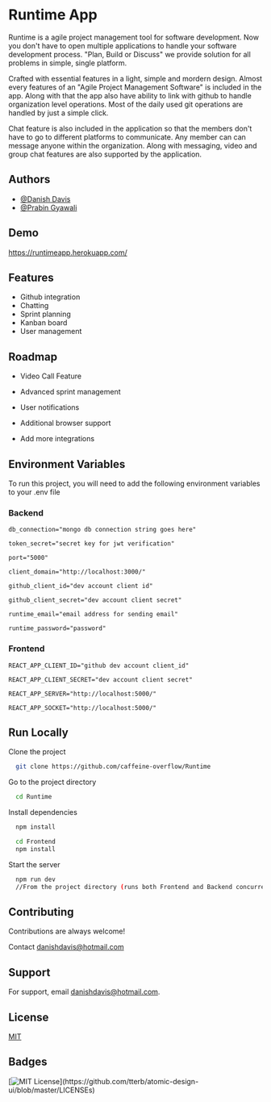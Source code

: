 
# Runtime App

Runtime is a agile project management tool for software development. Now you don't have to open multiple applications to handle your software development process. "Plan, Build or Discuss" we provide solution for all problems in simple, single platform.

Crafted with essential features in a light, simple and mordern design. Almost every features of an "Agile Project Management Software" is included in the app. Along with that the app also have ability to link with github to handle organization level operations. Most of the daily used git operations are handled by just a simple click.

Chat feature is also included in the application so that the members don't have to go to different platforms to communicate. Any member can can message anyone within the organization. Along with messaging, video and group chat features are also supported by the application.

## Authors

- [@Danish Davis](https://github.com/caffeine-overflow)
- [@Prabin Gyawali](https://github.com/Prabin16)



## Demo

https://runtimeapp.herokuapp.com/


## Features

- Github integration
- Chatting
- Sprint planning
- Kanban board
- User management



## Roadmap

- Video Call Feature

- Advanced sprint management

- User notifications

- Additional browser support

- Add more integrations


## Environment Variables

To run this project, you will need to add the following environment variables to your .env file

### Backend


`db_connection="mongo db connection string goes here"`

`token_secret="secret key for jwt verification"`

`port="5000"`

`client_domain="http://localhost:3000/"`

`github_client_id="dev account client id"`

`github_client_secret="dev account client secret"`

`runtime_email="email address for sending email"`

`runtime_password="password"`

### Frontend

`REACT_APP_CLIENT_ID="github dev account client_id"`

`REACT_APP_CLIENT_SECRET="dev account client secret"`

`REACT_APP_SERVER="http://localhost:5000/"`

`REACT_APP_SOCKET="http://localhost:5000/"`
## Run Locally

Clone the project

```bash
  git clone https://github.com/caffeine-overflow/Runtime
```

Go to the project directory

```bash
  cd Runtime
```

Install dependencies

```bash
  npm install
```
```bash
  cd Frontend
  npm install
```



Start the server 

```bash
  npm run dev 
  //From the project directory (runs both Frontend and Backend concurrently)
```


## Contributing

Contributions are always welcome!

Contact danishdavis@hotmail.com

## Support

For support, email danishdavis@hotmail.com.


## License

[MIT](https://choosealicense.com/licenses/mit/)


## Badges

[![MIT License](https://img.shields.io/apm/l/atomic-design-ui.svg?)](https://github.com/tterb/atomic-design-ui/blob/master/LICENSEs)

